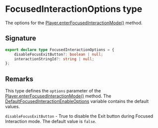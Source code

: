 # FocusedInteractionOptions type

The options for the [Player.enterFocusedInteractionMode()](https://developers.meta.com/horizon-worlds/reference/2.0.0/core_player#enterfocusedinteractionmode) method.

## Signature

```typescript
export declare type FocusedInteractionOptions = {
    disableFocusExitButton?: boolean | null;
    interactionStringId?: string | null;
};
```

## Remarks

This type defines the `options` parameter of the [Player.enterFocusedInteractionMode()](https://developers.meta.com/horizon-worlds/reference/2.0.0/core_player#enterfocusedinteractionmode) method. The [DefaultFocusedInteractionEnableOptions](https://developers.meta.com/horizon-worlds/reference/2.0.0/core_defaultfocusedinteractionenableoptions) variable contains the default values.

`disableFocusExitButton` - True to disable the Exit button during Focused Interaction mode. The default value is `false`.